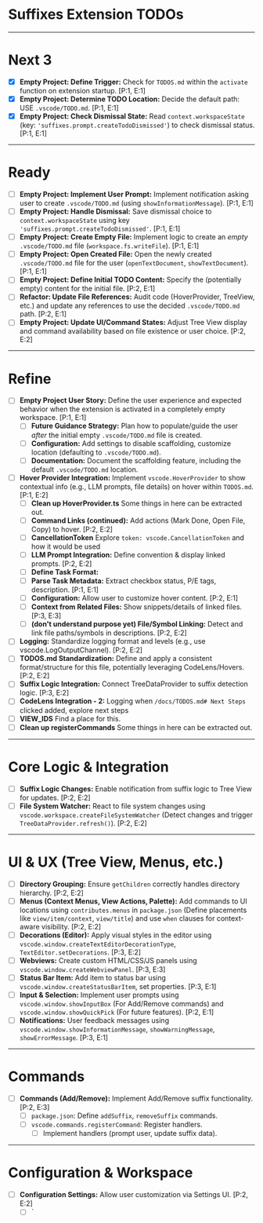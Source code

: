 # Suffixes Extension TODOs

---

# Next 3

- [x] **Empty Project: Define Trigger:** Check for `TODOS.md` within the `activate` function on extension startup. [P:1, E:1]
- [x] **Empty Project: Determine TODO Location:** Decide the default path: USE `.vscode/TODO.md`. [P:1, E:1]
- [x] **Empty Project: Check Dismissal State:** Read `context.workspaceState` (key: `'suffixes.prompt.createTodoDismissed'`) to check dismissal status. [P:1, E:1]

---

# Ready

- [ ] **Empty Project: Implement User Prompt:** Implement notification asking user to create `.vscode/TODO.md` (using `showInformationMessage`). [P:1, E:1]
- [ ] **Empty Project: Handle Dismissal:** Save dismissal choice to `context.workspaceState` using key `'suffixes.prompt.createTodoDismissed'`. [P:1, E:1]
- [ ] **Empty Project: Create Empty File:** Implement logic to create an _empty_ `.vscode/TODO.md` file (`workspace.fs.writeFile`). [P:1, E:1]
- [ ] **Empty Project: Open Created File:** Open the newly created `.vscode/TODO.md` file for the user (`openTextDocument`, `showTextDocument`). [P:1, E:1]
- [ ] **Empty Project: Define Initial TODO Content:** Specify the (potentially empty) content for the initial file. [P:2, E:1]
- [ ] **Refactor: Update File References:** Audit code (HoverProvider, TreeView, etc.) and update any references to use the decided `.vscode/TODO.md` path. [P:2, E:1]
- [ ] **Empty Project: Update UI/Command States:** Adjust Tree View display and command availability based on file existence or user choice. [P:2, E:2]

---

# Refine

- [ ] **Empty Project User Story:** Define the user experience and expected behavior when the extension is activated in a completely empty workspace. [P:1, E:1]
  - [ ] **Future Guidance Strategy:** Plan how to populate/guide the user _after_ the initial empty `.vscode/TODO.md` file is created.
  - [ ] **Configuration:** Add settings to disable scaffolding, customize location (defaulting to `.vscode/TODO.md`).
  - [ ] **Documentation:** Document the scaffolding feature, including the default `.vscode/TODO.md` location.
- [ ] **Hover Provider Integration:** Implement `vscode.HoverProvider` to show contextual info (e.g., LLM prompts, file details) on hover within `TODOS.md`. [P:1, E:2]
  - [ ] **Clean up HoverProvider.ts** Some things in here can be extracted out.
  - [ ] **Command Links (continued):** Add actions (Mark Done, Open File, Copy) to hover. [P:2, E:2]
  - [ ] **CancellationToken** Explore `token: vscode.CancellationToken` and how it would be used
  - [ ] **LLM Prompt Integration:** Define convention & display linked prompts. [P:2, E:2]
  - [ ] **Define Task Format:**
  - [ ] **Parse Task Metadata:** Extract checkbox status, P/E tags, description. [P:1, E:1]
  - [ ] **Configuration:** Allow user to customize hover content. [P:2, E:1]
  - [ ] **Context from Related Files:** Show snippets/details of linked files. [P:3, E:3]
  - [ ] **(don't understand purpose yet) File/Symbol Linking:** Detect and link file paths/symbols in descriptions. [P:2, E:2]
- [ ] **Logging:** Standardize logging format and levels (e.g., use vscode.LogOutputChannel). [P:2, E:2]
- [ ] **TODOS.md Standardization:** Define and apply a consistent format/structure for this file, potentially leveraging CodeLens/Hovers. [P:2, E:2]
- [ ] **Suffix Logic Integration:** Connect TreeDataProvider to suffix detection logic. [P:3, E:2]
- [ ] **CodeLens Integration - 2:** Logging when `/docs/TODOS.md# Next Steps` clicked added, explore next steps
- [ ] **VIEW_IDS** Find a place for this.
- [ ] **Clean up registerCommands** Some things in here can be extracted out.

---

# Core Logic & Integration

- [ ] **Suffix Logic Changes:** Enable notification from suffix logic to Tree View for updates. [P:2, E:2]
- [ ] **File System Watcher:** React to file system changes using `vscode.workspace.createFileSystemWatcher` (Detect changes and trigger `TreeDataProvider.refresh()`). [P:2, E:2]

---

# UI & UX (Tree View, Menus, etc.)

- [ ] **Directory Grouping:** Ensure `getChildren` correctly handles directory hierarchy. [P:2, E:2]
- [ ] **Menus (Context Menus, View Actions, Palette):** Add commands to UI locations using `contributes.menus` in `package.json` (Define placements like `view/item/context`, `view/title`) and use `when` clauses for context-aware visibility. [P:2, E:2]
- [ ] **Decorations (Editor):** Apply visual styles in the editor using `vscode.window.createTextEditorDecorationType`, `TextEditor.setDecorations`. [P:3, E:2]
- [ ] **Webviews:** Create custom HTML/CSS/JS panels using `vscode.window.createWebviewPanel`. [P:3, E:3]
- [ ] **Status Bar Item:** Add item to status bar using `vscode.window.createStatusBarItem`, set properties. [P:3, E:1]
- [ ] **Input & Selection:** Implement user prompts using `vscode.window.showInputBox` (For Add/Remove commands) and `vscode.window.showQuickPick` (For future features). [P:2, E:1]
- [ ] **Notifications:** User feedback messages using `vscode.window.showInformationMessage`, `showWarningMessage`, `showErrorMessage`. [P:3, E:1]

---

# Commands

- [ ] **Commands (Add/Remove):** Implement Add/Remove suffix functionality. [P:2, E:3]
  - [ ] `package.json`: Define `addSuffix`, `removeSuffix` commands.
  - [ ] `vscode.commands.registerCommand`: Register handlers.
    - [ ] Implement handlers (prompt user, update suffix data).

---

# Configuration & Workspace

- [ ] **Configuration Settings:** Allow user customization via Settings UI. [P:2, E:2]
  - [ ] `

